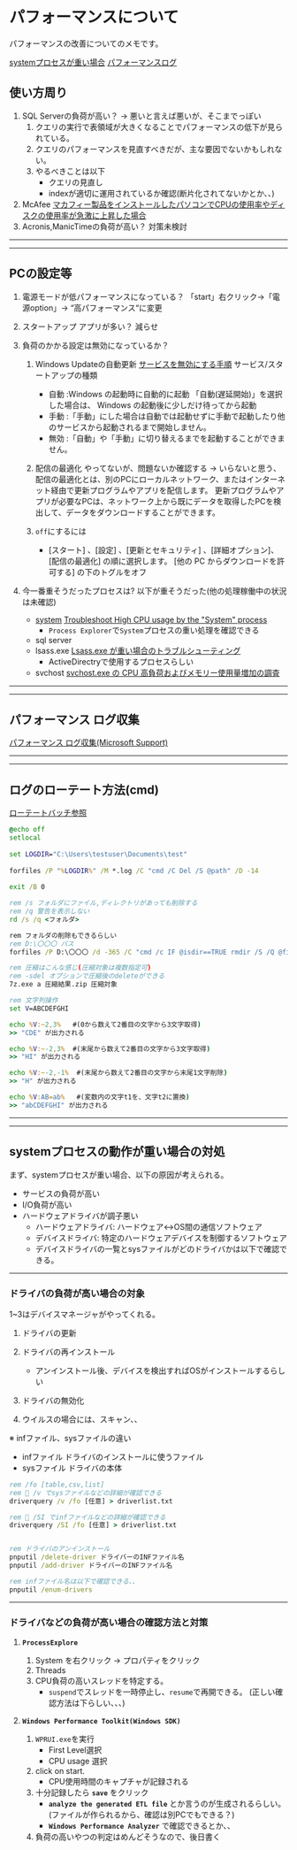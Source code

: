 # パフォーマンスについて

パフォーマンスの改善についてのメモです。

[systemプロセスが重い場合](#system)
[パフォーマンスログ](#performance)

## 使い方周り

1. SQL Serverの負荷が高い？ -> 悪いと言えば悪いが、そこまでっぽい
    1. クエリの実行で表領域が大きくなることでパフォーマンスの低下が見られている。
    2. クエリのパフォーマンスを見直すべきだが、主な要因でないかもしれない。
    3. やるべきことは以下
        - クエリの見直し
        - indexが適切に運用されているか確認(断片化されてないかとか、、)
2. McAfee
    [マカフィー製品をインストールしたパソコンでCPUの使用率やディスクの使用率が急激に上昇した場合](https://www.mcafee.com/support/?locale=ja-JP&articleId=TS102870&page=shell&shell=article-view)
3. Acronis,ManicTimeの負荷が高い？
    対策未検討

---
---

## PCの設定等

1. 電源モードが低パフォーマンスになっている？
    「start」右クリック->「電源option」-> “高パフォーマンス“に変更
2. スタートアップ アプリが多い？
    減らせ

3. 負荷のかかる設定は無効になっているか？
    1. Windows Updateの自動更新
        [サービスを無効にする手順](https://itojisan.xyz/trouble/13235/)
        サービス/スタートアップの種類
        - 自動 :Windows の起動時に自動的に起動
            「自動(遅延開始)」を選択した場合は、 Windows の起動後に少しだけ待ってから起動
        - 手動 :「手動」にした場合は自動では起動せずに手動で起動したり他のサービスから起動されるまで開始しません。
        - 無効 :「自動」や「手動」に切り替えるまでを起動することができません。

    2. 配信の最適化 やってないが、問題ないか確認する -> いらないと思う、
        配信の最適化とは、別のPCにローカルネットワーク、またはインターネット経由で更新プログラムやアプリを配信します。 更新プログラムやアプリが必要なPCは、ネットワーク上から既にデータを取得したPCを検出して、データをダウンロードすることができます。

    3. `off`にするには
        - [スタート] 、[設定] 、[更新とセキュリティ] 、[詳細オプション]、[配信の最適化] の順に選択します。 [他の PC からダウンロードを許可する] の下のトグルをオフ

4. 今一番重そうだったプロセスは?
    以下が重そうだった(他の処理稼働中の状況は未確認)
    - [system](#system)
        [Troubleshoot High CPU usage by the "System" process](https://superuser.com/questions/527401/troubleshoot-high-cpu-usage-by-the-system-process)
        - `Process Explorer`で`System`プロセスの重い処理を確認できる
    - sql server
    - lsass.exe
    [Lsass.exe が重い場合のトラブルシューティング](https://learn.microsoft.com/ja-jp/troubleshoot/windows-server/identity/troubleshoot-high-lsass.exe-cpu-utilization)
        - ActiveDirectryで使用するプロセスらしい
    - svchost
        [svchost.exe の CPU 高負荷およびメモリー使用量増加の調査](https://jpwinsup.github.io/blog/2021/02/08/Performance/SystemResource/SeparatingSvcHostServices/)

---
---

## <a name=performance>パフォーマンス ログ収集</a>

[パフォーマンス ログ収集(Microsoft Support)](https://jpwinsup.github.io/blog/2021/06/07/Performance/SystemResource/PerformanceLogging/)

---
---

## <a name=logrotate>ログのローテート方法(cmd)</a>

[ローテートバッチ参照](https://beyondjapan.com/blog/2023/03/winlogrotate/)

```bat
@echo off
setlocal
 
set LOGDIR="C:\Users\testuser\Documents\test"
 
forfiles /P "%LOGDIR%" /M *.log /C "cmd /C Del /S @path" /D -14
 
exit /B 0
```

```bat
rem /s フォルダにファイル,ディレクトリがあっても削除する
rem /q 警告を表示しない
rd /s /q <フォルダ>

rem フォルダの削除もできるらしい
rem D:\〇〇〇 パス
forfiles /P D:\〇〇〇 /d -365 /C "cmd /c IF @isdir==TRUE rmdir /S /Q @file"

rem 圧縮はこんな感じ(圧縮対象は複数指定可)
rem -sdel オプションで圧縮後のdeleteができる
7z.exe a 圧縮結果.zip 圧縮対象
```

```bat
rem 文字列操作
set V=ABCDEFGHI

echo %V:~2,3%   #(0から数えて2番目の文字から3文字取得)
>> "CDE" が出力される

echo %V:~-2,3%  #(末尾から数えて2番目の文字から3文字取得)
>> "HI" が出力される

echo %V:~-2,-1%  #(末尾から数えて2番目の文字から末尾1文字削除)
>> "H" が出力される

echo %V:AB=ab%   #(変数内の文字t1を、文字t2に置換)
>> "abCDEFGHI" が出力される
```

---
---

## <a name=system>systemプロセスの動作が重い場合の対処</a>

まず、systemプロセスが重い場合、以下の原因が考えられる。

- サービスの負荷が高い
- I/O負荷が高い
- ハードウェアドライバが調子悪い
  - ハードウェアドライバ: ハードウェア↔︎OS間の通信ソフトウェア
  - デバイスドライバ: 特定のハードウェアデバイスを制御するソフトウェア
  - デバイスドライバの一覧とsysファイルがどのドライバかは以下で確認できる。

---

### **ドライバの負荷が高い場合の対象**

1~3はデバイスマネージャがやってくれる。

1. ドライバの更新
2. ドライバの再インストール
    - アンインストール後、デバイスを検出すればOSがインストールするらしい
3. ドライバの無効化

4. ウイルスの場合には、スキャン、、

※ infファイル、sysファイルの違い

- infファイル ドライバのインストールに使うファイル
- sysファイル ドライバの本体

```bat
rem /fo [table,csv,list]
rem 🌟 /v でsysファイルなどの詳細が確認できる
driverquery /v /fo [任意] > driverlist.txt

rem 🌟 /SI でinfファイルなどの詳細が確認できる
driverquery /SI /fo [任意] > driverlist.txt


rem ドライバのアンインストール
pnputil /delete-driver ドライバーのINFファイル名
pnputil /add-driver ドライバーのINFファイル名

rem infファイル名は以下で確認できる、、
pnputil /enum-drivers
```

---

### ドライバなどの負荷が高い場合の確認方法と対策

1. **`ProcessExplore`**
    1. System を右クリック -> プロパティをクリック
    2. Threads
    3. CPU負荷の高いスレッドを特定する。
        - `suspend`でスレッドを一時停止し、`resume`で再開できる。
    (正しい確認方法は下らしい、、、)

2. **`Windows Performance Toolkit(Windows SDK)`**
    1. `WPRUI.exe`を実行
        - First Level選択
        - CPU usage 選択
    2. click on start.
        - CPU使用時間のキャプチャが記録される
    3. 十分記録したら **`save`** をクリック
        - **`analyze the generated ETL file`** とか言うのが生成されるらしい。
        (ファイルが作られるから、確認は別PCでもできる？)
        - **`Windows Performance Analyzer`** で確認できるとか、、
    4. 負荷の高いやつの判定はめんどそうなので、後日書く
